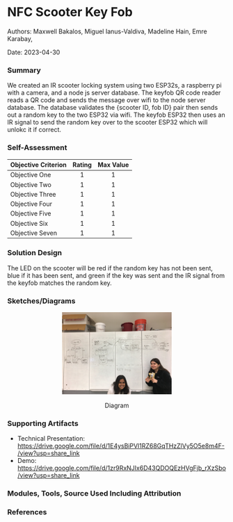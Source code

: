 # NFC Scooter Key Fob

Authors: Maxwell Bakalos, Miguel Ianus-Valdiva, Madeline Hain, Emre Karabay, 

Date: 2023-04-30

### Summary
We created an IR scooter locking system using two ESP32s, a raspberry pi with a camera, and a node js server database. The keyfob QR code reader reads a QR code and sends the message over wifi to the node server database. The database validates the {scooter ID, fob ID} pair then sends out a random key to the two ESP32 via wifi. The keyfob ESP32 then uses an IR signal to send the random key over to the scooter ESP32 which will unlokc it if correct.

### Self-Assessment 

| Objective Criterion | Rating | Max Value  | 
|---------------------------------------------|:-----------:|:---------:|
| Objective One | 1 |  1     | 
| Objective Two | 1 |  1     | 
| Objective Three | 1 |  1     | 
| Objective Four | 1 |  1     | 
| Objective Five | 1 |  1     | 
| Objective Six | 1 |  1     | 
| Objective Seven | 1 |  1     | 


### Solution Design
The LED on the scooter will be red if the random key has not been sent, blue if it has been sent, and green if the key was sent and the IR signal from the keyfob matches the random key.


### Sketches/Diagrams
<p align="center">
<img src="./images/Q5_skwetch.jpg" width="50%">
</p>
<p align="center">
Diagram
</p>



### Supporting Artifacts
- Technical Presentation: https://drive.google.com/file/d/1E4ysBiPVl1RZ68GqTHzZlVy5O5e8m4F-/view?usp=share_link
- Demo: https://drive.google.com/file/d/1zr9RxNJIx6D43QDOQEzHVgFjb_rXzSbo/view?usp=share_link


### Modules, Tools, Source Used Including Attribution

### References


